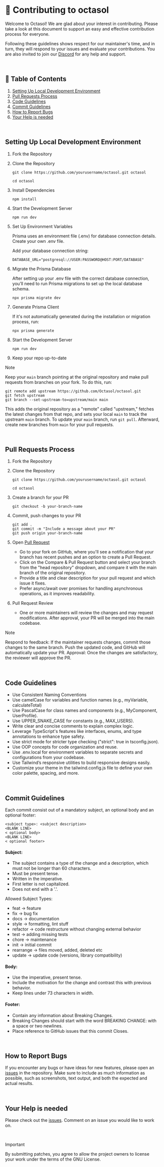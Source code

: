 # 🤝 Contributing to octasol

Welcome to Octasol! We are glad about your interest in contributing. Please take a look at this document to support an easy and effective contribution process for everyone.

Following these guidelines shows respect for our maintainer's time, and in turn, they will respond to your issues and evaluate your contributions. You are also invited to join our [Discord](https://discord.gg/gjYB6x7Q) for any help and support.

<p>&nbsp;</p>

## 👀 Table of Contents
1. [Setting Up Local Development Environment](#setting-up-local-development-environment)
1. [Pull Requests Process](#pull-requests-process)
1. [Code Guidelines](#code-guidelines)
1. [Commit Guidelines](#commit-guidelines)
1. [How to Report Bugs](#how-to-report-bugs)
1. [Your Help is needed](#your-help-is-needed)

<p>&nbsp;</p>

## Setting Up Local Development Environment


1. Fork the Repository
1. Clone the Repository

    ```
    git clone https://github.com/yourusername/octasol.git octasol

    cd octasol
    ```


1. Install Dependencies

    ```
    npm install
    ```
1. Start the Development Server

    ```
    npm run dev
    ```
1. Set Up Environment Variables

    Prisma uses an environment file (.env) for database connection details. Create your own .env file.
    
    Add your database connection string:

    ```
    DATABASE_URL="postgresql://USER:PASSWORD@HOST:PORT/DATABASE"
    ```

1. Migrate the Prisma Database

    After setting up your .env file with the correct database connection, you’ll need to run Prisma migrations to set up the local database schema.

    ```
    npx prisma migrate dev
    ```
1. Generate Prisma Client

    If it's not automatically generated during the installation or migration process, run:

    ```
    npx prisma generate
    ```

1. Start the Development Server

    ```
    npm run dev
    ```

1. Keep your repo up-to-date

> [!NOTE] 
> Keep your `main` branch pointing at the original repository and make
> pull requests from branches on your fork. To do this, run:
>
> ```
> git remote add upstream https://github.com/Octasol/octasol.git
> git fetch upstream
> git branch --set-upstream-to=upstream/main main
> ```
>
> This adds the original repository as a "remote" called "upstream," fetches the latest changes from that repo, 
>and sets your local `main` to track the upstream `main` branch. To update your `main` branch, run `git pull`. 
>Afterward, create new branches from `main` for your pull requests.

<p>&nbsp;</p>

## Pull Requests Process

1. Fork the Repository
1. Clone the Repository

     ```
    git clone https://github.com/yourusername/octasol.git octasol

    cd octasol
    ```

1. Create a branch for your PR 

    ```
    git checkout -b your-branch-name
    ```

1. Commit, push changes to your PR 

    ```
    git add . 
    git commit -m "Include a message about your PR"
    git push origin your-branch-name
    ```

1. Open [Pull Request](https://docs.github.com/de/pull-requests/collaborating-with-pull-requests/proposing-changes-to-your-work-with-pull-requests/about-pull-requests)
    * Go to your fork on GitHub, where you'll see a notification that your branch has recent pushes and an option to create a Pull Request. 
    * Click on the Compare & Pull Request button and select your branch from the "head repository" dropdown, and compare it with the main branch of the original repository.  
    * Provide a title and clear description for your pull request and which issue it fixes. 
    * Prefer async/await over promises for handling asynchronous operations, as it improves readability.

1. Pull Request Review  
    * One or more maintainers will review the changes and may request modifications. After approval, your PR will be merged into the main codebase.

> [!NOTE] 
> Respond to feedback: If the maintainer requests changes, commit those changes to the same branch. Push the updated code, and GitHub will automatically update your PR.
> Approval: Once the changes are satisfactory, the reviewer will approve the PR.


<p>&nbsp;</p>

## Code Guidelines

* Use Consistent Naming Conventions
* Use camelCase for variables and function names (e.g., myVariable, calculateTotal)
* Use PascalCase for class names and components (e.g., MyComponent, UserProfile).
* Use UPPER_SNAKE_CASE for constants (e.g., MAX_USERS).
* Write clear and concise comments to explain complex logic.
* Leverage TypeScript's features like interfaces, enums, and type annotations to enhance type safety.
* Use strict mode for stricter type checking ("strict": true in tsconfig.json).
* Use OOP concepts for code organization and reuse.
* Use .env.local for environment variables to separate secrets and configurations from your codebase.
* Use Tailwind’s responsive utilities to build responsive designs easily.
* Customize your theme in the tailwind.config.js file to define your own color palette, spacing, and more.

<p>&nbsp;</p>

## Commit Guidelines

Each commit consist out of a mandatory subject, an optional body and an optional footer:


```
<subject type>: <subject description>
<BLANK LINE>
< optional body>
<BLANK LINE>
< optional footer>
```

#### Subject:
* The subject contains a type of the change and a description, which must not be longer than 60 characters.
* Must be present tense.
* Written in the imperative.
* First letter is not capitalized.
* Does not end with a '.'.

Allowed Subject Types:
* feat -> feature
* fix -> bug fix
* docs -> documentation
* style -> formatting, lint stuff
* refactor -> code restructure without changing external behavior
* test -> adding missing tests
* chore -> maintenance
* init -> initial commit
* rearrange -> files moved, added, deleted etc
* update -> update code (versions, library compatibility)

#### Body:
* Use the imperative, present tense.
* Include the motivation for the change and contrast this with previous behavior.
* Keep lines under 73 characters in width.

#### Footer:
* Contain any information about Breaking Changes.
* Breaking Changes should start with the word BREAKING CHANGE: with a space or two newlines.
* Place reference to GitHub issues that this commit Closes.

<p>&nbsp;</p>

## How to Report Bugs
If you encounter any bugs or have ideas for new features, please open an [issues](https://github.com/Octasol/octasol/issues) in the repository. Make sure to include as much information as possible, such as screenshots, text output, and both the expected and actual results.

<p>&nbsp;</p>

## Your Help is needed
Please check out the [issues](https://github.com/Octasol/octasol/issues). Comment on an issue you would like to work on. 

<p>&nbsp;</p>

> [!Important]
> By submitting patches, you agree to allow the project owners to license your work under the terms of the GNU License.
